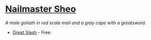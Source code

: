 # [Nailmaster Sheo](https://hollowknight.wiki/w/Sheo)

*A male goliath in red scale mail and a gray cape with a greatsword.*

* [Great Slash](/abilities/great_slash.md) - Free
